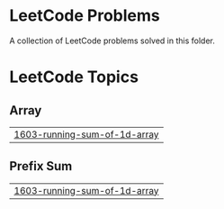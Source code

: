 # LeetCode Problems

A collection of LeetCode problems solved in this folder.

<!---LeetCode Topics Start-->
# LeetCode Topics
## Array
|  |
| ------- |
| [1603-running-sum-of-1d-array](https://github.com/sonsu95/algorithm/tree/master/LeetHub/1603-running-sum-of-1d-array) |
## Prefix Sum
|  |
| ------- |
| [1603-running-sum-of-1d-array](https://github.com/sonsu95/algorithm/tree/master/LeetHub/1603-running-sum-of-1d-array) |
<!---LeetCode Topics End-->